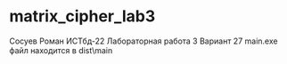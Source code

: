 # matrix_cipher_lab3
Сосуев Роман ИСТбд-22
Лабораторная работа 3
Вариант 27
main.exe файл находится в dist\main
